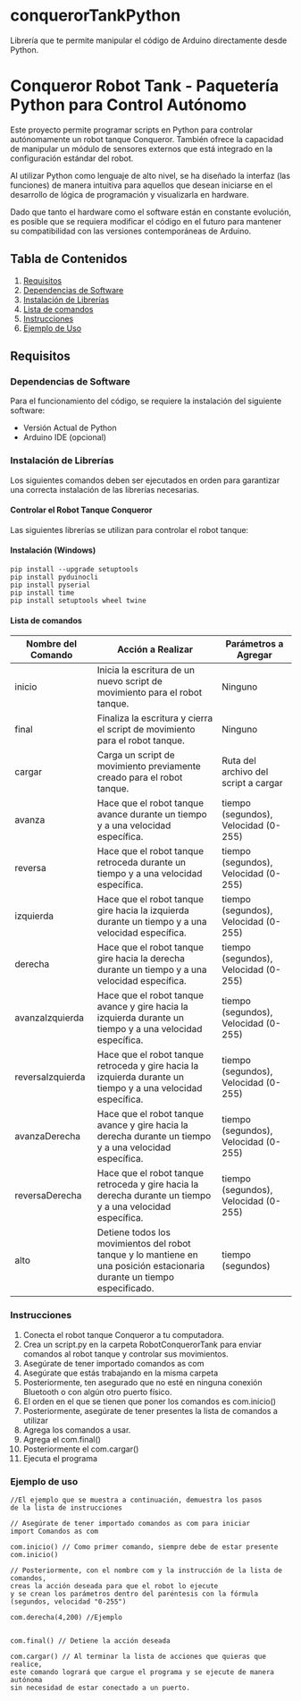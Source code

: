 # conquerorTankPython
Librería que te permite manipular el código de Arduino directamente desde Python. 
# Conqueror Robot Tank - Paquetería Python para Control Autónomo

Este proyecto permite programar scripts en Python para controlar autónomamente un robot tanque Conqueror. También ofrece la capacidad de manipular un módulo de sensores externos que está integrado en la configuración estándar del robot.

Al utilizar Python como lenguaje de alto nivel, se ha diseñado la interfaz (las funciones) de manera intuitiva para aquellos que desean iniciarse en el desarrollo de lógica de programación y visualizarla en hardware.

Dado que tanto el hardware como el software están en constante evolución, es posible que se requiera modificar el código en el futuro para mantener su compatibilidad con las versiones contemporáneas de Arduino.

## Tabla de Contenidos

1. [Requisitos](#requisitos)
2. [Dependencias de Software](#dependencias-de-software)
3. [Instalación de Librerías](#instalación-de-librerías)
4. [Lista de comandos](#lista-de-comandos)
5. [Instrucciones](#instrucciones)
6. [Ejemplo de Uso](#ejemplo-de-uso)

## Requisitos

### Dependencias de Software

Para el funcionamiento del código, se requiere la instalación del siguiente software:

- Versión Actual de Python
- Arduino IDE (opcional)

### Instalación de Librerías

Los siguientes comandos deben ser ejecutados en orden para garantizar una correcta instalación de las librerías necesarias.

#### Controlar el Robot Tanque Conqueror

Las siguientes librerías se utilizan para controlar el robot tanque:

#### Instalación (Windows)
```
pip install --upgrade setuptools
pip install pyduinocli
pip install pyserial
pip install time
pip install setuptools wheel twine
```
#### Lista de comandos 
| Nombre del Comando | Acción a Realizar                           | Parámetros a Agregar                            |
|--------------------|---------------------------------------------|-------------------------------------------------|
| inicio             | Inicia la escritura de un nuevo script de movimiento para el robot tanque. | Ninguno                                         |
| final              | Finaliza la escritura y cierra el script de movimiento para el robot tanque. | Ninguno                                         |
| cargar             | Carga un script de movimiento previamente creado para el robot tanque. | Ruta del archivo del script a cargar           |
| avanza             | Hace que el robot tanque avance durante un tiempo y a una velocidad específica. | tiempo (segundos), Velocidad (0-255)           |
| reversa            | Hace que el robot tanque retroceda durante un tiempo y a una velocidad específica. | tiempo (segundos), Velocidad (0-255)           |
| izquierda          | Hace que el robot tanque gire hacia la izquierda durante un tiempo y a una velocidad específica. | tiempo (segundos), Velocidad (0-255)           |
| derecha            | Hace que el robot tanque gire hacia la derecha durante un tiempo y a una velocidad específica. | tiempo (segundos), Velocidad (0-255)           |
| avanzaIzquierda    | Hace que el robot tanque avance y gire hacia la izquierda durante un tiempo y a una velocidad específica. | tiempo (segundos), Velocidad (0-255)           |
| reversaIzquierda   | Hace que el robot tanque retroceda y gire hacia la izquierda durante un tiempo y a una velocidad específica. | tiempo (segundos), Velocidad (0-255)           |
| avanzaDerecha      | Hace que el robot tanque avance y gire hacia la derecha durante un tiempo y a una velocidad específica. | tiempo (segundos), Velocidad (0-255)           |
| reversaDerecha     | Hace que el robot tanque retroceda y gire hacia la derecha durante un tiempo y a una velocidad específica. | tiempo (segundos), Velocidad (0-255)           |
| alto               | Detiene todos los movimientos del robot tanque y lo mantiene en una posición estacionaria durante un tiempo especificado. | tiempo (segundos)                               |


### Instrucciones
  1. Conecta el robot tanque Conqueror a tu computadora.
  3. Crea un script.py en la carpeta RobotConquerorTank para enviar comandos al robot tanque y controlar sus movimientos.
  4. Asegúrate de tener importado comandos as com
  5. Asegúrate que estás trabajando en la misma carpeta
  6. Posteriormente, ten asegurado que no esté en ninguna conexión Bluetooth o con algún otro puerto físico.
  7. El orden en el que se tienen que poner los comandos es com.inicio()
  8. Posteriormente, asegúrate de tener presentes la lista de comandos a utilizar
  9. Agrega los comandos a usar.
  10. Agrega el com.final()
  11. Posteriormente el com.cargar()
  12. Ejecuta el programa

### Ejemplo de uso
```
//El ejemplo que se muestra a continuación, demuestra los pasos
de la lista de instrucciones

// Asegúrate de tener importado comandos as com para iniciar
import Comandos as com

com.inicio() // Como primer comando, siempre debe de estar presente com.inicio()

// Posteriormente, con el nombre com y la instrucción de la lista de comandos,
creas la acción deseada para que el robot lo ejecute
y se crean los parámetros dentro del paréntesis con la fórmula (segundos, velocidad "0-255")

com.derecha(4,200) //Ejemplo


com.final() // Detiene la acción deseada

com.cargar() // Al terminar la lista de acciones que quieras que realice,
este comando logrará que cargue el programa y se ejecute de manera autónoma
sin necesidad de estar conectado a un puerto.
```
